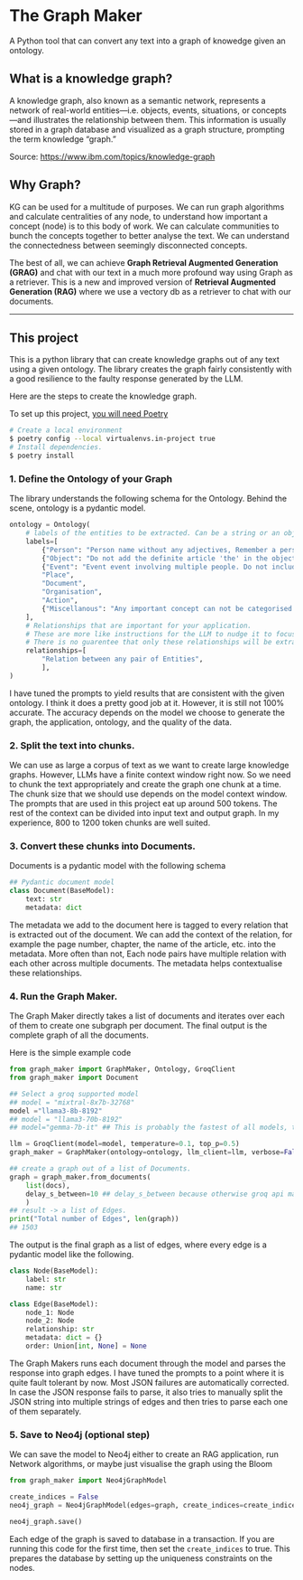 # The Graph Maker

A Python tool that can convert any text into a graph of knowedge given an ontology.



## What is a knowledge graph?

A knowledge graph, also known as a semantic network, represents a network of real-world entities—i.e. objects, events, situations, or concepts—and illustrates the relationship between them. This information is usually stored in a graph database and visualized as a graph structure, prompting the term knowledge “graph.”

Source: https://www.ibm.com/topics/knowledge-graph

## Why Graph?

KG can be used for a multitude of purposes. We can run graph algorithms and calculate centralities of any node, to understand how important a concept (node) is to this body of work. We can calculate communities to bunch the concepts together to better analyse the text. We can understand the connectedness between seemingly disconnected concepts.

The best of all, we can achieve **Graph Retrieval Augmented Generation (GRAG)** and chat with our text in a much more profound way using Graph as a retriever. This is a new and improved version of **Retrieval Augmented Generation (RAG)** where we use a vectory db as a retriever to chat with our documents.

---

## This project

This is a python library that can create knowledge graphs out of any text using a given ontology. The library creates the graph fairly consistently with a good resilience to the faulty response generated by the LLM.

Here are the steps to create the knowledge graph.

To set up this project, [you will need Poetry](https://python-poetry.org/docs/configuration/)

```zsh
# Create a local environment
$ poetry config --local virtualenvs.in-project true
# Install dependencies.
$ poetry install
```

### 1. Define the Ontology of your Graph

The library understands the following schema for the Ontology. Behind the scene, ontology is a pydantic model.

```python
ontology = Ontology(
    # labels of the entities to be extracted. Can be a string or an object, like the following.
    labels=[
        {"Person": "Person name without any adjectives, Remember a person may be references by their name or using a pronoun"},
        {"Object": "Do not add the definite article 'the' in the object name"},
        {"Event": "Event event involving multiple people. Do not include qualifiers or verbs like gives, leaves, works etc."},
        "Place",
        "Document",
        "Organisation",
        "Action",
        {"Miscellanous": "Any important concept can not be categorised with any other given label"},
    ],
    # Relationships that are important for your application.
    # These are more like instructions for the LLM to nudge it to focus on specific relationships.
    # There is no guarentee that only these relationships will be extracted, but some models do a good job overall at sticking to these relations.
    relationships=[
        "Relation between any pair of Entities",
        ],
)
```

I have tuned the prompts to yield results that are consistent with the given ontology.
I think it does a pretty good job at it. However, it is still not 100% accurate. The accuracy depends on the model we choose to generate the graph, the application, ontology, and the quality of the data.

### 2. Split the text into chunks.

We can use as large a corpus of text as we want to create large knowledge graphs. However, LLMs have a finite context window right now. So we need to chunk the text appropriately and create the graph one chunk at a time. The chunk size that we should use depends on the model context window. The prompts that are used in this project eat up around 500 tokens. The rest of the context can be divided into input text and output graph. In my experience, 800 to 1200 token chunks are well suited.

### 3. Convert these chunks into Documents.

Documents is a pydantic model with the following schema

```python
## Pydantic document model
class Document(BaseModel):
    text: str
    metadata: dict
```

The metadata we add to the document here is tagged to every relation that is extracted out of the document.
We can add the context of the relation, for example the page number, chapter, the name of the article, etc. into the metadata. More often than not, Each node pairs have multiple relation with each other across multiple documents. The metadata helps contextualise these relationships.

### 4. Run the Graph Maker.

The Graph Maker directly takes a list of documents and iterates over each of them to create one subgraph per document. The final output is the complete graph of all the documents.

Here is the simple example code

```python
from graph_maker import GraphMaker, Ontology, GroqClient
from graph_maker import Document

## Select a groq supported model
## model = "mixtral-8x7b-32768"
model ="llama3-8b-8192"
## model = "llama3-70b-8192"
## model="gemma-7b-it" ## This is probably the fastest of all models, though a tad inaccurate.

llm = GroqClient(model=model, temperature=0.1, top_p=0.5)
graph_maker = GraphMaker(ontology=ontology, llm_client=llm, verbose=False)

## create a graph out of a list of Documents.
graph = graph_maker.from_documents(
    list(docs),
    delay_s_between=10 ## delay_s_between because otherwise groq api maxes out pretty fast.
    )
## result -> a list of Edges.
print("Total number of Edges", len(graph))
## 1503
```

The output is the final graph as a list of edges, where every edge is a pydantic model like the following.

```python
class Node(BaseModel):
    label: str
    name: str

class Edge(BaseModel):
    node_1: Node
    node_2: Node
    relationship: str
    metadata: dict = {}
    order: Union[int, None] = None
```

The Graph Makers runs each document through the model and parses the response into graph edges.
I have tuned the prompts to a point where it is quite fault tolerant by now. Most JSON failures are automatically corrected. In case the JSON response fails to parse, it also tries to manually split the JSON string into multiple strings of edges and then tries to parse each one of them separately.

### 5. Save to Neo4j (optional step)

We can save the model to Neo4j either to create an RAG application, run Network algorithms, or maybe just visualise the graph using the Bloom

```python
from graph_maker import Neo4jGraphModel

create_indices = False
neo4j_graph = Neo4jGraphModel(edges=graph, create_indices=create_indices)

neo4j_graph.save()

```

Each edge of the graph is saved to database in a transaction. If you are running this code for the first time, then set the `create_indices` to true. This prepares the database by setting up the uniqueness constraints on the nodes.
